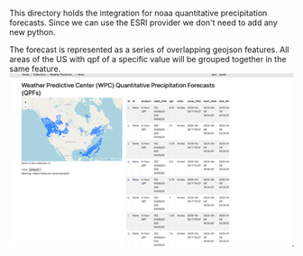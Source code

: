 This directory holds the integration for noaa quantitative precipitation forecasts. Since we can use the ESRI provider we don't need to add any new python.

The forecast is represented as a series of overlapping geojson features. All areas of the US with qpf of a specific value will be grouped together in the same feature.
![pygeoapi layers](./images/pygeoapi.png)